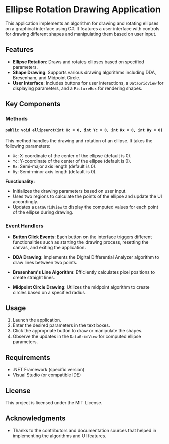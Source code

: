 # Ellipse Rotation Drawing Application

This application implements an algorithm for drawing and rotating ellipses on a graphical interface using C#. It features a user interface with controls for drawing different shapes and manipulating them based on user input.

## Features

- **Ellipse Rotation**: Draws and rotates ellipses based on specified parameters.
- **Shape Drawing**: Supports various drawing algorithms including DDA, Bresenham, and Midpoint Circle.
- **User Interface**: Includes buttons for user interactions, a `DataGridView` for displaying parameters, and a `PictureBox` for rendering shapes.

## Key Components

### Methods

#### `public void ellipserot(int Xc = 0, int Yc = 0, int Rx = 0, int Ry = 0)`

This method handles the drawing and rotation of an ellipse. It takes the following parameters:
- `Xc`: X-coordinate of the center of the ellipse (default is 0).
- `Yc`: Y-coordinate of the center of the ellipse (default is 0).
- `Rx`: Semi-major axis length (default is 0).
- `Ry`: Semi-minor axis length (default is 0).

**Functionality:**
- Initializes the drawing parameters based on user input.
- Uses two regions to calculate the points of the ellipse and update the UI accordingly.
- Updates a `DataGridView` to display the computed values for each point of the ellipse during drawing.

### Event Handlers

- **Button Click Events**: Each button on the interface triggers different functionalities such as starting the drawing process, resetting the canvas, and exiting the application.
  
- **DDA Drawing**: Implements the Digital Differential Analyzer algorithm to draw lines between two points.

- **Bresenham's Line Algorithm**: Efficiently calculates pixel positions to create straight lines.

- **Midpoint Circle Drawing**: Utilizes the midpoint algorithm to create circles based on a specified radius.

## Usage

1. Launch the application.
2. Enter the desired parameters in the text boxes.
3. Click the appropriate button to draw or manipulate the shapes.
4. Observe the updates in the `DataGridView` for computed ellipse parameters.

## Requirements

- .NET Framework (specific version)
- Visual Studio (or compatible IDE)

## License

This project is licensed under the MIT License.

## Acknowledgments

- Thanks to the contributors and documentation sources that helped in implementing the algorithms and UI features.
